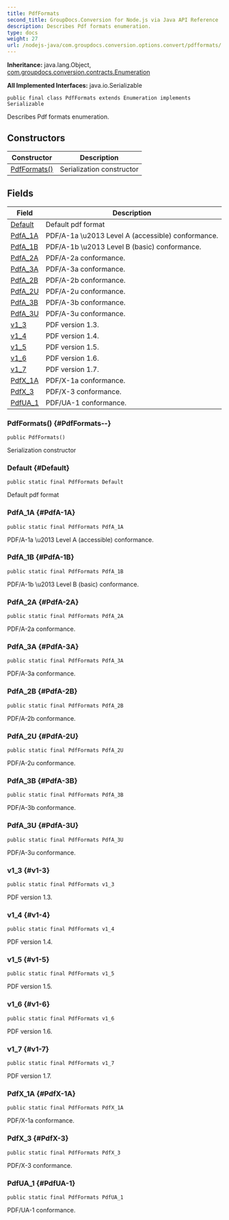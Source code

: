 ```yaml
---
title: PdfFormats
second_title: GroupDocs.Conversion for Node.js via Java API Reference
description: Describes Pdf formats enumeration.
type: docs
weight: 27
url: /nodejs-java/com.groupdocs.conversion.options.convert/pdfformats/
---
```

**Inheritance:**
java.lang.Object, [com.groupdocs.conversion.contracts.Enumeration](../../com.groupdocs.conversion.contracts/enumeration)

**All Implemented Interfaces:**
java.io.Serializable
```
public final class PdfFormats extends Enumeration implements Serializable
```

Describes Pdf formats enumeration.
## Constructors

| Constructor | Description |
| --- | --- |
| [PdfFormats()](#PdfFormats--) | Serialization constructor |
## Fields

| Field | Description |
| --- | --- |
| [Default](#Default) | Default pdf format |
| [PdfA_1A](#PdfA-1A) | PDF/A-1a \\u2013 Level A (accessible) conformance. |
| [PdfA_1B](#PdfA-1B) | PDF/A-1b \\u2013 Level B (basic) conformance. |
| [PdfA_2A](#PdfA-2A) | PDF/A-2a conformance. |
| [PdfA_3A](#PdfA-3A) | PDF/A-3a conformance. |
| [PdfA_2B](#PdfA-2B) | PDF/A-2b conformance. |
| [PdfA_2U](#PdfA-2U) | PDF/A-2u conformance. |
| [PdfA_3B](#PdfA-3B) | PDF/A-3b conformance. |
| [PdfA_3U](#PdfA-3U) | PDF/A-3u conformance. |
| [v1_3](#v1-3) | PDF version 1.3. |
| [v1_4](#v1-4) | PDF version 1.4. |
| [v1_5](#v1-5) | PDF version 1.5. |
| [v1_6](#v1-6) | PDF version 1.6. |
| [v1_7](#v1-7) | PDF version 1.7. |
| [PdfX_1A](#PdfX-1A) | PDF/X-1a conformance. |
| [PdfX_3](#PdfX-3) | PDF/X-3 conformance. |
| [PdfUA_1](#PdfUA-1) | PDF/UA-1 conformance. |
### PdfFormats() {#PdfFormats--}
```
public PdfFormats()
```


Serialization constructor

### Default {#Default}
```
public static final PdfFormats Default
```


Default pdf format

### PdfA_1A {#PdfA-1A}
```
public static final PdfFormats PdfA_1A
```


PDF/A-1a \\u2013 Level A (accessible) conformance.

### PdfA_1B {#PdfA-1B}
```
public static final PdfFormats PdfA_1B
```


PDF/A-1b \\u2013 Level B (basic) conformance.

### PdfA_2A {#PdfA-2A}
```
public static final PdfFormats PdfA_2A
```


PDF/A-2a conformance.

### PdfA_3A {#PdfA-3A}
```
public static final PdfFormats PdfA_3A
```


PDF/A-3a conformance.

### PdfA_2B {#PdfA-2B}
```
public static final PdfFormats PdfA_2B
```


PDF/A-2b conformance.

### PdfA_2U {#PdfA-2U}
```
public static final PdfFormats PdfA_2U
```


PDF/A-2u conformance.

### PdfA_3B {#PdfA-3B}
```
public static final PdfFormats PdfA_3B
```


PDF/A-3b conformance.

### PdfA_3U {#PdfA-3U}
```
public static final PdfFormats PdfA_3U
```


PDF/A-3u conformance.

### v1_3 {#v1-3}
```
public static final PdfFormats v1_3
```


PDF version 1.3.

### v1_4 {#v1-4}
```
public static final PdfFormats v1_4
```


PDF version 1.4.

### v1_5 {#v1-5}
```
public static final PdfFormats v1_5
```


PDF version 1.5.

### v1_6 {#v1-6}
```
public static final PdfFormats v1_6
```


PDF version 1.6.

### v1_7 {#v1-7}
```
public static final PdfFormats v1_7
```


PDF version 1.7.

### PdfX_1A {#PdfX-1A}
```
public static final PdfFormats PdfX_1A
```


PDF/X-1a conformance.

### PdfX_3 {#PdfX-3}
```
public static final PdfFormats PdfX_3
```


PDF/X-3 conformance.

### PdfUA_1 {#PdfUA-1}
```
public static final PdfFormats PdfUA_1
```


PDF/UA-1 conformance.

